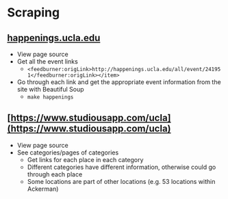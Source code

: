 # Scraping

## [happenings.ucla.edu](http://feeds.feedburner.com/uclahappenings-all-alldays)
- View page source
- Get all the event links
  - `<feedburner:origLink>http://happenings.ucla.edu/all/event/241951</feedburner:origLink></item>`
- Go through each link and get the appropriate event information from the site with Beautiful Soup
  - `make happenings`

## [https://www.studiousapp.com/ucla](https://www.studiousapp.com/ucla)
- View page source
- See categories/pages of categories
  - Get links for each place in each category
  - Different categories have different information, otherwise could go through each place
  - Some locations are part of other locations (e.g. 53 locations within Ackerman)

